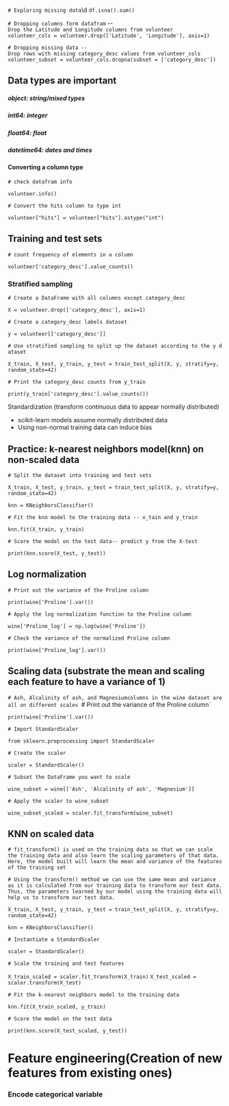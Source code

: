 `# Exploring missing data`\d
`df.isna().sum()`

 `# Dropping columns form datafram` --`Drop the Latitude and Longitude columns from volunteer`
 `volunteer_cols = volunteer.drop(['Latitude', 'Longitude'], axis=1)`


 `# Dropping missing data --Drop rows with missing category_desc values from volunteer_cols`
`volunteer_subset = volunteer_cols.dropna(subset = ['category_desc'])`

## Data types are important 
##### object: string/mixed types
##### int64: integer
##### float64: float
##### datetime64: dates and times

####  Converting a column type
`# check datafram info`

`volunteer.info()`

`# Convert the hits column to type int`

`volunteer["hits"] = volunteer["hits"].astype("int")`

## Training and test sets

`# count frequency of elements in a column`

`volunteer['category_desc'].value_counts()`

### Stratified sampling
`# Create a DataFrame with all columns except category_desc`

`X = volunteer.drop(['category_desc'], axis=1)`

`# Create a category_desc labels dataset`

`y = volunteer[['category_desc']]`

`# Use stratified sampling to split up the dataset according to the y dataset`

`X_train, X_test, y_train, y_test = train_test_split(X, y, stratify=y, random_state=42)`

`# Print the category_desc counts from y_train`

`print(y_train['category_desc'].value_counts())`

Standardization (transform continuous data to appear normally distributed)

*  scikit-learn models assume normally distributed data
*  Using non-normal training data can induce bias 
## Practice: k-nearest neighbors model(knn) on non-scaled data
`# Split the dataset into training and test sets`

`X_train, X_test, y_train, y_test = train_test_split(X, y, stratify=y, random_state=42)`

`knn = KNeighborsClassifier()`
  
`# Fit the knn model to the training data -- x_tain and y_train`

`knn.fit(X_train, y_train)`

`# Score the model on the test data-- predict y from the X-test`

`print(knn.score(X_test, y_test))`

## Log normalization 
`# Print out the variance of the Proline column`

`print(wine['Proline'].var())`

`# Apply the log normalization function to the Proline column`

`wine['Proline_log'] = np.log(wine['Proline'])`

`# Check the variance of the normalized Proline column`

`print(wine['Proline_log'].var())`


## Scaling data (substrate the mean and scaling each feature to have a variance of 1)

`# Ash, Alcalinity of ash, and Magnesiumcolumns in the wine dataset are all on different scales
`# Print out the variance of the Proline column`

`print(wine['Proline'].var())`

`# Import StandardScaler`

`from sklearn.preprocessing import StandardScaler`

`# Create the scaler`

`scaler = StandardScaler()`

`# Subset the DataFrame you want to scale`

`wine_subset = wine[['Ash', 'Alcalinity of ash', 'Magnesium']]`

`# Apply the scaler to wine_subset`

`wine_subset_scaled = scaler.fit_transform(wine_subset)`

## KNN on scaled data
`# fit_transform() is used on the training data so that we can scale the training data and also learn the scaling parameters of that data. Here, the model built will learn the mean and variance of the features of the training set`

`# Using the transform() method we can use the same mean and variance as it is calculated from our training data to transform our test data. Thus, the parameters learned by our model using the training data will help us to transform our test data.`

`X_train, X_test, y_train, y_test = train_test_split(X, y, stratify=y, random_state=42)`

`knn = KNeighborsClassifier()`

`# Instantiate a StandardScaler`

`scaler = StandardScaler()`

`# Scale the training and test features`

`X_train_scaled = scaler.fit_transform(X_train)`
`X_test_scaled = scaler.transform(X_test)`

`# Fit the k-nearest neighbors model to the training data`

`knn.fit(X_train_scaled, y_train)`

`# Score the model on the test data`

`print(knn.score(X_test_scaled, y_test))`


# Feature engineering(Creation of new features from existing ones)

### Encode categorical variable

